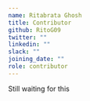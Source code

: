```yaml
---
name: Ritabrata Ghosh
title: Contributor
github: RitoG09
twitter: ""
linkedin: ""
slack: ""
joining_date: ""
role: contributor
---
```


Still waiting for this
